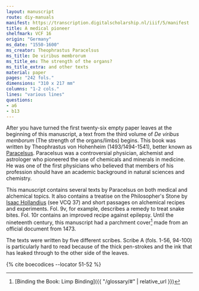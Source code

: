 ```yaml
---
layout: manuscript
route: diy-manuals
manifest: https://transcription.digitalscholarship.nl/iiif/5/manifest
title: A medical pioneer
shelfmark: VCF 16
origin: "Germany"
ms_date: "1550-1600"
ms_creator: Theophrastus Paracelsus
ms_title: De viribus membrorum
ms_title_en: The strength of the organs?
ms_title_extra: and other texts
material: paper
pages: "242 fols."
dimensions: "310 x 217 mm"
columns: "1-2 cols."
lines: "various lines"
questions:
- a6
- b13
---
```


After you have turned the first twenty-six empty paper leaves at the
beginning of this manuscript, a text from the third volume of *De
viribus memborum* (The strength of the organs/limbs) begins. This book
was written by Theophrastus von Hohenheim (1493/1494-1541), better known
as [Paracelsus](https://en.wikipedia.org/wiki/Paracelsus). Paracelsus
was a controversial physician, alchemist and astrologer who pioneered
the use of chemicals and minerals in medicine. He was one of the first
physicians who believed that members of his profession should have an
academic background in natural sciences and chemistry.

This manuscript contains several texts by Paracelsus on both medical and
alchemical topics. It also contains a treatise on the Philosopher's
Stone by [Isaac
Hollandius](https://de.wikipedia.org/wiki/Johann_Isaac_Hollandus) (see
VCQ 37) and short passages on alchemical recipes and experiments. Fol.
9v, for example, describes a remedy to treat snake bites. Fol. 10r
contains an improved recipe against epilepsy. Until the nineteenth
century, this manuscript had a parchment cover[^1] made from an official
document from 1473.

The texts were written by five different scribes. Scribe A (fols. 1-56,
94-100) is particularly hard to read because of the thick pen-strokes
and the ink that has leaked through to the other side of the leaves.

[^1]: [Binding the Book: Limp Binding]({{ "/glossary/#" | relative_url }})

{% cite boecodices --locator 51-52 %}